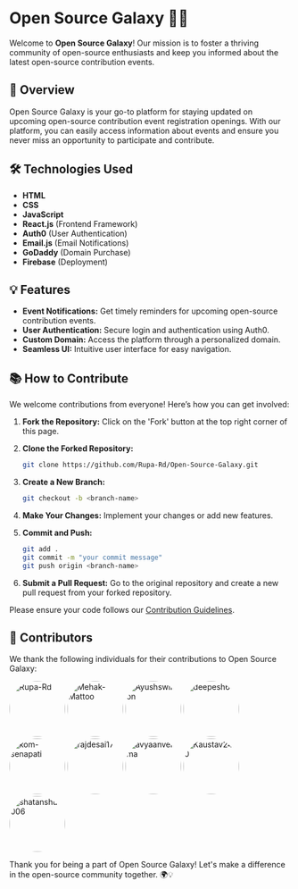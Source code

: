 # Open Source Galaxy 🚀🌌

Welcome to **Open Source Galaxy**! Our mission is to foster a thriving community of open-source enthusiasts and keep you informed about the latest open-source contribution events.

## 🌟 Overview

Open Source Galaxy is your go-to platform for staying updated on upcoming open-source contribution event registration openings. With our platform, you can easily access information about events and ensure you never miss an opportunity to participate and contribute.

## 🛠️ Technologies Used

- **HTML**
- **CSS**
- **JavaScript**
- **React.js** (Frontend Framework)
- **Auth0** (User Authentication)
- **Email.js** (Email Notifications)
- **GoDaddy** (Domain Purchase)
- **Firebase** (Deployment)

## 💡 Features

- **Event Notifications:** Get timely reminders for upcoming open-source contribution events.
- **User Authentication:** Secure login and authentication using Auth0.
- **Custom Domain:** Access the platform through a personalized domain.
- **Seamless UI:** Intuitive user interface for easy navigation.

## 📚 How to Contribute

We welcome contributions from everyone! Here’s how you can get involved:

1. **Fork the Repository:** Click on the 'Fork' button at the top right corner of this page.
2. **Clone the Forked Repository:**
   
   ``` bash
   git clone https://github.com/Rupa-Rd/Open-Source-Galaxy.git
   ``` 
3. **Create a New Branch:**
   ```bash
   git checkout -b <branch-name>
   ```
4. **Make Your Changes:** Implement your changes or add new features.
5. **Commit and Push:**
   ```bash
   git add .
   git commit -m "your commit message"
   git push origin <branch-name>
   ```
6. **Submit a Pull Request:** Go to the original repository and create a new pull request from your forked repository.

Please ensure your code follows our [Contribution Guidelines](Contributors.md).


## 👥 Contributors

We thank the following individuals for their contributions to Open Source Galaxy:

<!-- CONTRIBUTORS-LIST:START -->
  <a href="https://github.com/Rupa-Rd"><img src="https://avatars.githubusercontent.com/u/102663541?v=4" width="100px"   style="border-radius: 50%;" alt="Rupa-Rd"/></a>
  <a href="https://github.com/Mehak-Mattoo"><img src="https://avatars.githubusercontent.com/u/77096365?v=4" width="100px" style="border-radius: 50%;" alt="Mehak-Mattoo"/></a>
  <a href="https://github.com/Ayushswirlon"><img src="https://avatars.githubusercontent.com/u/136717301?v=4" width="100px" style="border-radius: 50%;" alt="Ayushswirlon"/></a>
  <a href="https://github.com/deepesh611"><img src="https://avatars.githubusercontent.com/u/123585104?v=4" width="100px" style="border-radius: 50%;" alt="deepesh611"/></a>
  <a href="https://github.com/kom-senapati"><img src="https://avatars.githubusercontent.com/u/92045934?v=4" width="100px" style="border-radius: 50%;" alt="kom-senapati"/></a>
  <a href="https://github.com/rajdesai17"><img src="https://avatars.githubusercontent.com/u/118588662?v=4" width="100px" style="border-radius: 50%;" alt="rajdesai17"/></a>
  <a href="https://github.com/avyaanverma"><img src="https://avatars.githubusercontent.com/u/114806843?v=4" width="100px" style="border-radius: 50%;" alt="avyaanverma"/></a>
  <a href="https://github.com/Kaustav2410"><img src="https://avatars.githubusercontent.com/u/94297897?v=4" width="100px" style="border-radius: 50%;" alt="Kaustav2410"/></a>
  <a href="https://github.com/shatanshu3006"><img src="https://avatars.githubusercontent.com/u/100084737?v=4" width="100px" style="border-radius: 50%;" alt="shatanshu3006"/></a>
<!-- CONTRIBUTORS-LIST:END -->

Thank you for being a part of Open Source Galaxy! Let's make a difference in the open-source community together. 🌍💡